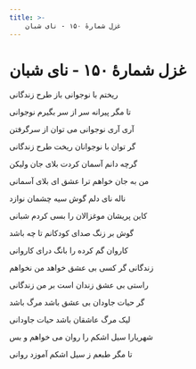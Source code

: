 ```yaml
---
title: >-
    غزل شمارهٔ ۱۵۰ - نای شبان
---
```

# غزل شمارهٔ ۱۵۰ - نای شبان

<div class="b" id="bn1"><div class="m1"><p>ریختم با نوجوانی باز طرح زندگانی</p></div>
<div class="m2"><p>تا مگر پیرانه سر از سر بگیرم نوجوانی</p></div></div>
<div class="b" id="bn2"><div class="m1"><p>آری آری نوجوانی می توان از سرگرفتن</p></div>
<div class="m2"><p>گر توان با نوجوانان ریخت طرح زندگانی</p></div></div>
<div class="b" id="bn3"><div class="m1"><p>گرچه دانم آسمان کردت بلای جان ولیکن</p></div>
<div class="m2"><p>من به جان خواهم ترا عشق ای بلای آسمانی</p></div></div>
<div class="b" id="bn4"><div class="m1"><p>ناله نای دلم گوش سیه چشمان نوازد</p></div>
<div class="m2"><p>کاین پریشان موغزالان را بسی کردم شبانی</p></div></div>
<div class="b" id="bn5"><div class="m1"><p>گوش بر زنگ صدای کودکانم تا چه باشد</p></div>
<div class="m2"><p>کاروان گم کرده را بانگ درای کاروانی</p></div></div>
<div class="b" id="bn6"><div class="m1"><p>زندگانی گر کسی بی عشق خواهد من نخواهم</p></div>
<div class="m2"><p>راستی بی عشق زندان است بر من زندگانی</p></div></div>
<div class="b" id="bn7"><div class="m1"><p>گر حیات جاودان بی عشق باشد مرگ باشد</p></div>
<div class="m2"><p>لیک مرگ عاشقان باشد حیات جاودانی</p></div></div>
<div class="b" id="bn8"><div class="m1"><p>شهریارا سیل اشکم را روان می خواهم و بس</p></div>
<div class="m2"><p>تا مگر طبعم ز سیل اشکم آموزد روانی</p></div></div>
